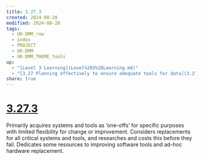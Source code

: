 ```yaml
---
title: 3.27.3
created: 2024-08-28
modified: 2024-08-28
tags:
  - UK-DMM_row
  - index
  - PROJECT
  - UK-DMM
  - UK-DMM_THEME_tools
up:
  - "[Level 3 Learning](Level%203%20Learning.md)"
  - "[3.27 Planning effectively to ensure adequate tools for data](3.27%20Planning%20effectively%20to%20ensure%20adequate%20tools%20for%20data.md)"
share: true
---
```

# [3.27.3](3.27.3.md)

Primarily acquires systems and tools as ‘one-offs’ for specific purposes with limited flexibility for change or improvement. Considers replacements for all critical systems and tools, and researches and costs this before they fail. Dedicates some resources to improving software tools and ad-hoc hardware replacement.
